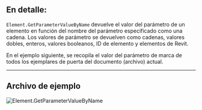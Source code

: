 ## En detalle:
`Element.GetParameterValueByName` devuelve el valor del parámetro de un elemento en función del nombre del parámetro especificado como una cadena. Los valores de parámetro se devuelven como cadenas, valores dobles, enteros, valores booleanos, ID de elemento y elementos de Revit.

En el ejemplo siguiente, se recopila el valor del parámetro de marca de todos los ejemplares de puerta del documento (archivo) actual.
___
## Archivo de ejemplo

![Element.GetParameterValueByName](./Revit.Elements.Element.GetParameterValueByName_img.jpg)
